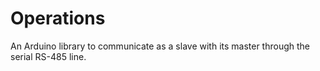 Operations
==========

An Arduino library to communicate as a slave with its master through the serial RS-485 line.
